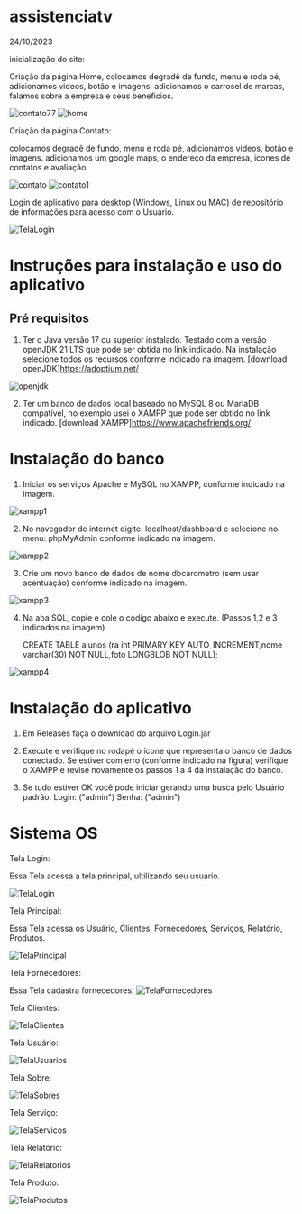 # assistenciatv
24/10/2023

inicialização do site: 

Criação da página Home, colocamos degradê de fundo, menu e roda pé, adicionamos videos, botão e imagens. 
adicionamos o carrosel de marcas, falamos sobre a empresa e seus beneficios.

 ![contato77](https://github.com/polianacaroline/assistenciatv/assets/104094484/f850dc22-5f27-4f42-af53-8904a93710ef)
![home](https://github.com/polianacaroline/assistenciatv/assets/104094484/bd81a232-ef62-41d6-b32f-e44bd3de53a4)


Criação da página Contato:

colocamos degradê de fundo, menu e roda pé, adicionamos videos, botão e imagens.
adicionamos um google maps, o endereço da empresa, icones de contatos e avaliação.

![contato](https://github.com/polianacaroline/assistenciatv/assets/104094484/67ac778e-48c3-4e2b-8e68-4aea1cd5fb4c)
![contato1](https://github.com/polianacaroline/assistenciatv/assets/104094484/c9d2a2e4-902d-40b4-9381-690e9ac95422)


Login de aplicativo para desktop (Windows, Linux ou MAC) de repositório de informações para acesso com o Usuário.

![TelaLogin](https://github.com/polianacaroline/assistenciatv/assets/104094484/b45e448f-f457-45f9-8d00-3270b57ad535)
# Instruções para instalação e uso do aplicativo
## Pré requisitos 

 1. Ter o Java versão 17 ou superior instalado. Testado com a versão openJDK 21 LTS que pode ser obtida no link indicado. Na instalação selecione todos os recursos conforme indicado na imagem.
[download openJDK]https://adoptium.net/

![openjdk](https://github.com/polianacaroline/assistenciatv/assets/104094484/e2f2dfda-ade7-4dda-87e6-4ff3591707a5)

 2. Ter um banco de dados local baseado no MySQL 8 ou MariaDB compatível, no exemplo usei o XAMPP que pode ser obtido no link indicado.
[download XAMPP]https://www.apachefriends.org/

# Instalação do banco

 1. Iniciar os serviços Apache e MySQL no XAMPP, conforme indicado na imagem.
    
![xampp1](https://github.com/polianacaroline/assistenciatv/assets/104094484/6515bd96-871a-4e74-884d-61dd40a3fe01)

 2. No navegador de internet digite: localhost/dashboard e selecione no menu: phpMyAdmin conforme indicado na imagem.
    
![xampp2](https://github.com/polianacaroline/assistenciatv/assets/104094484/d3dec7f1-b919-47a0-a602-75581af70aff)

 3. Crie um novo banco de dados de nome dbcarometro (sem usar acentuação) conforme indicado na imagem.
  
![xampp3](https://github.com/polianacaroline/assistenciatv/assets/104094484/877b46ff-bb18-4e0c-b8e2-504ef6a763d1)

 4. Na aba SQL, copie e cole o código abaixo e execute. (Passos 1,2 e 3 indicados na imagem)
    
    CREATE TABLE alunos (ra int PRIMARY KEY AUTO_INCREMENT,nome varchar(30) NOT NULL,foto LONGBLOB NOT NULL);
    
![xampp4](https://github.com/polianacaroline/assistenciatv/assets/104094484/ead02bda-f5b3-4487-a6fa-04d9c1e2408b)

# Instalação do aplicativo
 1. Em Releases faça o download do arquivo Login.jar



 2. Execute e verifique no rodapé o ícone que representa o banco de dados conectado. Se estiver com erro (conforme indicado na figura) verifique o XAMPP e revise novamente os passos 1 a 4 da instalação do banco.

 3. Se tudo estiver OK você pode iniciar gerando uma busca pelo Usuário padrão.
    Login: ("admin")
    Senha: ("admin")


# Sistema OS

Tela Login:

Essa Tela acessa a tela principal, ultilizando seu usuário.

![TelaLogin](https://github.com/polianacaroline/assistenciatv/assets/104094484/b45e448f-f457-45f9-8d00-3270b57ad535)


                
Tela Principal:

Essa Tela acessa os Usuário, Clientes, Fornecedores, Serviços, Relatório, Produtos.

![TelaPrincipal](https://github.com/polianacaroline/assistenciatv/assets/104094484/99a8cb0c-52c6-446b-a5c3-b55d5231b598)

Tela Fornecedores:

Essa Tela cadastra fornecedores.
![TelaFornecedores ](https://github.com/polianacaroline/assistenciatv/assets/104094484/c48c8575-47a8-4e6a-83f1-b00f9b0a7f92)

Tela Clientes:


![TelaClientes](https://github.com/polianacaroline/assistenciatv/assets/104094484/bd285d6b-3009-4c92-aa83-ce8269bff729)

Tela Usuário:

![TelaUsuarios](https://github.com/polianacaroline/assistenciatv/assets/104094484/8c22a39d-69cd-42fa-9ea3-e0ff44dcead2)

Tela Sobre:

![TelaSobres](https://github.com/polianacaroline/assistenciatv/assets/104094484/62ecc091-7456-4b00-8c80-b1225d9d1fae)

Tela Serviço:

![TelaServicos](https://github.com/polianacaroline/assistenciatv/assets/104094484/4d8c6a77-2d28-4127-84ba-bd9cb1d82ad7)

Tela Relatório:

![TelaRelatorios](https://github.com/polianacaroline/assistenciatv/assets/104094484/1c288aff-68a9-4019-8b5d-8db6e46cd724)

Tela Produto: 

![TelaProdutos](https://github.com/polianacaroline/assistenciatv/assets/104094484/83eda0d4-3758-4065-8bfc-c089a1ae5360)
